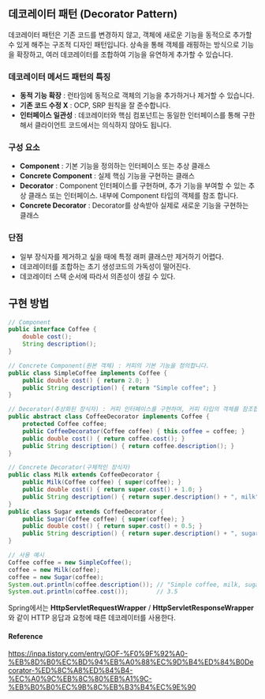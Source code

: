 ## 데코레이터 패턴 (Decorator Pattern)

데코레이터 패턴은 기존 코드를 변경하지 않고, 객체에 새로운 기능을 동적으로 추가할 수 있게 해주는 구조적 디자인 패턴입니다.
상속을 통해 객체를 래핑하는 방식으로 기능을 확장하고, 여러 데코레이터를 조합하여 기능을 유연하게 추가할 수 있습니다.

### 데코레이터 메서드 패턴의 특징

- **동적 기능 확장** : 런타임에 동적으로 객체의 기능을 추가하거나 제거할 수 있습니다. 
- **기존 코드 수정 X** : OCP, SRP 원칙을 잘 준수합니다. 
- **인터페이스 일관성** : 데코레이터와 핵심 컴포넌트는 동일한 인터페이스를 통해 구한해서 클라이언트 코드에서는 의식하지 않아도 됩니다.

### 구성 요소

- **Component** : 기본 기능을 정의하는 인터페이스 또는 추상 클래스
- **Concrete Component** : 실제 핵심 기능을 구현하는 클래스
- **Decorator** : Component 인터페이스를 구현하며, 추가 기능을 부여할 수 있는 추상 클래스 또는 인터페이스. 내부에 Component 타입의 객체를 참조 합니다.
- **Concrete Decorator** : Decorator를 상속받아 실제로 새로운 기능을 구현하는 클래스

### 단점

- 일부 장식자를 제거하고 싶을 때에 특정 래퍼 클래스만 제거하기 어렵다.
- 데코레이터를 조합하는 초기 생성코드의 가독성이 떨어진다.
- 데코레이터 스택 순서에 따라서 의존성이 생길 수 있다.

## 구현 방법

```java
// Component
public interface Coffee {
    double cost();
    String description();
}

// Concrete Component(원본 객체) : 커피의 기본 기능을 정의합니다.
public class SimpleCoffee implements Coffee {
    public double cost() { return 2.0; }
    public String description() { return "Simple coffee"; }
}

// Decorator(추상화된 장식자) : 커피 인터페이스를 구현하며, 커피 타입의 객체를 참조합니다.
public abstract class CoffeeDecorator implements Coffee {
    protected Coffee coffee;
    public CoffeeDecorator(Coffee coffee) { this.coffee = coffee; }
    public double cost() { return coffee.cost(); }
    public String description() { return coffee.description(); }
}

// Concrete Decorator(구체적인 장식자)
public class Milk extends CoffeeDecorator {
    public Milk(Coffee coffee) { super(coffee); }
    public double cost() { return super.cost() + 1.0; }
    public String description() { return super.description() + ", milk"; }
}
public class Sugar extends CoffeeDecorator {
    public Sugar(Coffee coffee) { super(coffee); }
    public double cost() { return super.cost() + 0.5; }
    public String description() { return super.description() + ", sugar"; }
}

// 사용 예시
Coffee coffee = new SimpleCoffee();
coffee = new Milk(coffee);
coffee = new Sugar(coffee);
System.out.println(coffee.description()); // "Simple coffee, milk, sugar"
System.out.println(coffee.cost());        // 3.5
```

Spring에서는 **HttpServletRequestWrapper** / **HttpServletResponseWrapper**와 같이 HTTP 응답과 요청에 때른 데코레이터를 사용한다.

#### Reference

https://inpa.tistory.com/entry/GOF-%F0%9F%92%A0-%EB%8D%B0%EC%BD%94%EB%A0%88%EC%9D%B4%ED%84%B0Decorator-%ED%8C%A8%ED%84%B4-%EC%A0%9C%EB%8C%80%EB%A1%9C-%EB%B0%B0%EC%9B%8C%EB%B3%B4%EC%9E%90
